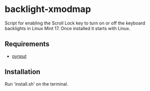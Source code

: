 # backlight-xmodmap

Script for enabling the Scroll Lock key to turn on or off the keyboard backlights in Linux Mint 17. Once installed it starts with Linux.

## Requirements
* [pynput](https://pypi.python.org/pypi/pynput)

## Installation
Run 'install.sh' on the terminal.

